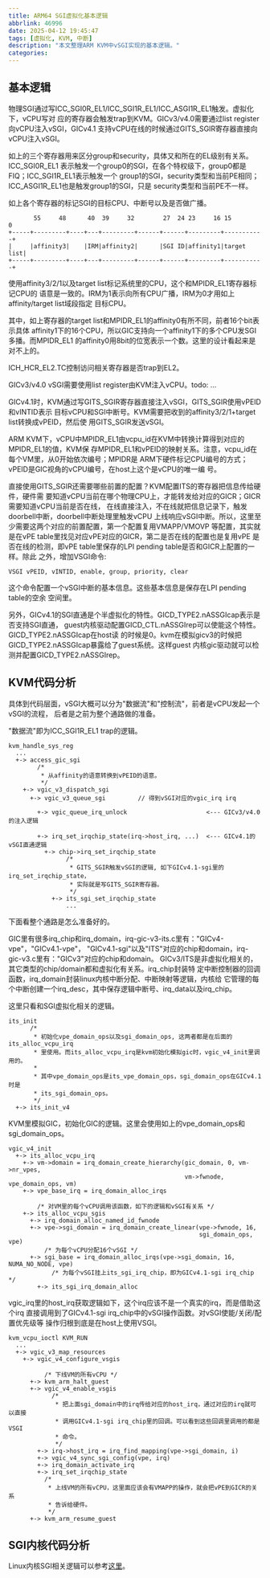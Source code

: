 ```yaml
---
title: ARM64 SGI虚拟化基本逻辑
abbrlink: 46996
date: 2025-04-12 19:45:47
tags: [虚拟化, KVM, 中断]
description: "本文整理ARM KVM中vSGI实现的基本逻辑。"
categories:
---
```


基本逻辑
---------

物理SGI通过写ICC_SGI0R_EL1/ICC_SGI1R_EL1/ICC_ASGI1R_EL1触发。虚拟化下，vCPU写对
应的寄存器会触发trap到KVM。GICv3/v4.0需要通过list register向vCPU注入vSGI，GICv4.1
支持vCPU在线的时候通过GITS_SGIR寄存器直接向vCPU注入vSGI。

如上的三个寄存器用来区分group和security，具体又和所在的EL级别有关系。ICC_SGI0R_EL1
表示触发一个group0的SGI，在各个特权级下，group0都是FIQ；ICC_SGI1R_EL1表示触发一个
group1的SGI，security类型和当前PE相同；ICC_ASGI1R_EL1也是触发group1的SGI，只是
security类型和当前PE不一样。

如上各个寄存器的标记SGI的目标CPU、中断号以及是否做广播。
```
       55     48      40  39     32        27  24 23     16 15        0
+-----+---------+----+---+---------+------+------+---------+-----------+
|     |affinity3|    |IRM|affinity2|      |SGI ID|affinity1|target list|
+-----+---------+----+---+---------+------+------+---------+-----------+
```
使用affinity3/2/1以及target list标记系统里的CPU，这个和MPIDR_EL1寄存器标记CPU的
语意是一致的。IRM为1表示向所有CPU广播，IRM为0才用如上affinity/target list域段指定
目标CPU。

其中，如上寄存器的target list和MPIDR_EL1的affinity0有所不同，前者16个bit表示具体
affinity1下的16个CPU，所以GIC支持向一个affinity1下的多个CPU发SGI多播。而MPIDR_EL1
的affinity0用8bit的位宽表示一个数。这里的设计看起来是对不上的。

ICH_HCR_EL2.TC控制访问相关寄存器是否trap到EL2。

GICv3/v4.0 vSGI需要使用list register由KVM注入vCPU。todo: ...

GICv4.1时，KVM通过写GITS_SGIR寄存器直接注入vSGI，GITS_SGIR使用vPEID和vINTID表示
目标vCPU和SGI中断号。KVM需要把收到的affinity3/2/1+target list转换成vPEID，然后使
用GITS_SGIR发送vSGI。

ARM KVM下，vCPU中MPIDR_EL1由vcpu_id在KVM中转换计算得到对应的MPIDR_EL1的值，KVM保
存MPIDR_EL1和vPEID的映射关系。注意，vcpu_id在每个VM里，从0开始依次编号；MPIDR是
ARM下硬件标记CPU编号的方式；vPEID是GIC视角的vCPU编号，在host上这个是vCPU的唯一编
号。

直接使用GITS_SGIR还需要哪些前置的配置？KVM配置ITS的寄存器把信息传给硬件，硬件需
要知道vCPU当前在哪个物理CPU上，才能转发给对应的GICR；GICR需要知道vCPU当前是否在线，
在线直接注入，不在线就把信息记录下，触发doorbell中断，doorbell中断处理里触发vCPU
上线响应vSGI中断。所以，这里至少需要这两个对应的前置配置，第一个配置复用VMAPP/VMOVP
等配置，其实就是在vPE table里找见对应vPE对应的GICR，第二是否在线的配置也是复用vPE
是否在线的检测，即vPE table里保存的LPI pending table是否和GICR上配置的一样。除此
之外，增加VSGI命令: 
```
VSGI vPEID, vINTID, enable, group, priority, clear
```
这个命令配置一个vSGI中断的基本信息。这些基本信息是保存在LPI pending table的空余
空间里。

另外，GICv4.1的SGI直通是个半虚拟化的特性。GICD_TYPE2.nASSGIcap表示是否支持SGI直通，
guest内核驱动配置GICD_CTL.nASSGIrep可以使能这个特性。GICD_TYPE2.nASSGIcap在host读
的时候是0。kvm在模拟gicv3的时候把GICD_TYPE2.nASSGIcap暴露给了guest系统。这样guest
内核gic驱动就可以检测并配置GICD_TYPE2.nASSGIrep。

KVM代码分析
------------

具体到代码层面，vSGI大概可以分为"数据流"和"控制流"，前者是vCPU发起一个vSGI的流程，
后者是之前为整个通路做的准备。

"数据流"即为ICC_SGI1R_EL1 trap的逻辑。
```
kvm_handle_sys_reg
  ...
  +-> access_gic_sgi
        /*
         * 从affinity的语意转换到vPEID的语意。
         */
    +-> vgic_v3_dispatch_sgi
      +-> vgic_v3_queue_sgi         // 得到vSGI对应的vgic_irq irq

        +-> vgic_queue_irq_unlock                      <--- GICv3/v4.0的注入逻辑

        +-> irq_set_irqchip_state(irq->host_irq, ...)  <--- GICv4.1的vSGI直通逻辑 
          +-> chip->irq_set_irqchip_state
                /*
                 * GITS_SGIR触发vSGI的逻辑, 如下GICv4.1-sgi里的irq_set_irqchip_state，
                 * 实际就是写GITS_SGIR寄存器。
                 */
            +-> its_sgi_set_irqchip_state
                ...
```

下面看整个通路是怎么准备好的。

GIC里有很多irq_chip和irq_domain，irq-gic-v3-its.c里有："GICv4-vpe"，"GICv4.1-vpe"，
"GICv4.1-sgi"以及"ITS"对应的chip和domain，irq-gic-v3.c里有："GICv3"对应的chip和domain。
GICv3/ITS是非虚拟化相关的，其它类型的chip/domain都和虚拟化有关系。irq_chip封装特
定中断控制器的回调函数，irq_domain封装linux内核中断分配、中断映射等逻辑，内核给
它管理的每个中断创建一个irq_desc，其中保存逻辑中断号、irq_data以及irq_chip。

这里只看和SGI虚拟化相关的逻辑。
```
its_init
      /*
       * 初始化vpe_domain_ops以及sgi_domain_ops, 这两者都是在后面的its_alloc_vcpu_irq
       * 里使用。而its_alloc_vcpu_irq是kvm初始化模拟gic时，vgic_v4_init里调用的。
       *
       * 其中vpe_domain_ops是its_vpe_domain_ops，sgi_domain_ops在GICv4.1时是
       * its_sgi_domain_ops。
       */
  +-> its_init_v4
```

KVM里模拟GIC，初始化GIC的逻辑。这里会使用如上的vpe_domain_ops和sgi_domain_ops。
```
vgic_v4_init
  +-> its_alloc_vcpu_irq
    +-> vm->domain = irq_domain_create_hierarchy(gic_domain, 0, vm->nr_vpes,
                                                 vm->fwnode, vpe_domain_ops, vm)
    +-> vpe_base_irq = irq_domain_alloc_irqs

        /* 对VM里的每个vCPU调用该函数，如下的逻辑和vSGI有关系 */
    +-> its_alloc_vcpu_sgis
      +-> irq_domain_alloc_named_id_fwnode
      +-> vpe->sgi_domain = irq_domain_create_linear(vpe->fwnode, 16,
                                                     sgi_domain_ops, vpe)
          /* 为每个vCPU分配16个vSGI */
      +-> sgi_base = irq_domain_alloc_irqs(vpe->sgi_domain, 16, NUMA_NO_NODE, vpe)
            /* 为每个vSGI挂上its_sgi_irq_chip，即为GICv4.1-sgi irq_chip */
        +-> its_sgi_irq_domain_alloc
```

vgic_irq里的host_irq获取逻辑如下，这个irq应该不是一个真实的irq，而是借助这个irq
直接调用到了GICv4.1-sgi irq_chip中的vSGI操作函数。对vSGI使能/关闭/配置优先级等
操作归根到底是在host上使用VSGI。
```
kvm_vcpu_ioctl KVM_RUN
  ...
  +-> vgic_v3_map_resources
    +-> vgic_v4_configure_vsgis

          /* 下线VM的所有vCPU */
      +-> kvm_arm_halt_guest
      +-> vgic_v4_enable_vsgis
            /*
             * 把上面sgi_domain中的irq传给对应的host_irq，通过对应的irq就可以直接
             * 调用GICv4.1-sgi irq_chip里的回调。可以看到这些回调里调用的都是VSGI
             * 命令。
             */
        +-> irq->host_irq = irq_find_mapping(vpe->sgi_domain, i)
        +-> vgic_v4_sync_sgi_config(vpe, irq)
        +-> irq_domain_activate_irq
        +-> irq_set_irqchip_state
          /*
           * 上线VM的所有vCPU，这里面应该会有VMAPP的操作，就会把vPE到GICR的关系
           * 告诉给硬件。
           */
      +-> kvm_arm_resume_guest
```

SGI内核代码分析
----------------

Linux内核SGI相关逻辑可以参考[这里](https://wangzhou.github.io/Linux内核里IPI的基本逻辑/)。
